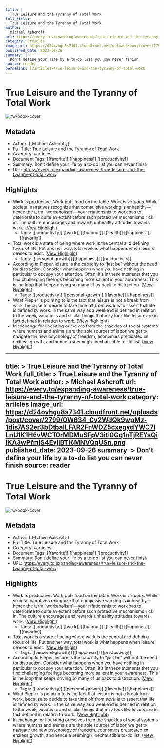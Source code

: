```yaml
---
title: |
  True Leisure and the Tyranny of Total Work
full_title: |
  True Leisure and the Tyranny of Total Work
author: |
  Michael Ashcroft
url: https://every.to/expanding-awareness/true-leisure-and-the-tyranny-of-total-work
category: articles
image_url: https://d24ovhgu8s7341.cloudfront.net/uploads/post/cover/2799/0W634_Cy2WdQk9wpMz-1dis7AS2er3bDtbaILFAR2FnWDZ5cxegydYWC7ILnU1K1H6vWCT0rMDMuSFpV3iti0Gq1nTjREYsQijKA3wPfmjS4EvjiBTI6MNVQqUSn.png
published_date: 2023-09-26
summary: |
  Don’t define your life by a to-do list you can never finish
source: reader
permalink: l/articles/true-leisure-and-the-tyranny-of-total-work
---
```

# True Leisure and the Tyranny of Total Work

![rw-book-cover](https://d24ovhgu8s7341.cloudfront.net/uploads/post/cover/2799/0W634_Cy2WdQk9wpMz-1dis7AS2er3bDtbaILFAR2FnWDZ5cxegydYWC7ILnU1K1H6vWCT0rMDMuSFpV3iti0Gq1nTjREYsQijKA3wPfmjS4EvjiBTI6MNVQqUSn.png)

## Metadata
- Author: [[Michael Ashcroft]]
- Full Title: True Leisure and the Tyranny of Total Work
- Category: #articles
- Document Tags: [[favorite]] [[happiness]] [[productivity]] 
- Summary: Don’t define your life by a to-do list you can never finish
- URL: https://every.to/expanding-awareness/true-leisure-and-the-tyranny-of-total-work

## Highlights
- Work is productive. Work puts food on the table. Work is *virtuous.* While societal narratives recognize that compulsive working is unhealthy—hence the term “workaholism”—your relationship to work has to deteriorate to quite an extent before such protective mechanisms kick in. The culture encourages and rewards unhealthy attitudes towards work. ([View Highlight](https://read.readwise.io/read/01hj8hjd0ryxgpeyb28k5xsp21))
    - Tags: [[productivity]] [[work]] [[burnout]] [[health]] [[happiness]] [[favorite]] 
- Total work is a state of being where work is the central and defining focus of life. Put another way, total work is what happens when leisure ceases to exist. ([View Highlight](https://read.readwise.io/read/01hj8hk74e0jxqevgj8s70p89n))
    - Tags: [[personal-growth]] [[happiness]] [[productivity]] 
- According to Pieper, leisure is the capacity to “just be” without the need for distraction. Consider what happens when you have nothing in particular to occupy your attention. Often, it’s in these moments that you find challenging feelings becoming more salient in your awareness. This is the loop that keeps driving so many of us back to distraction. ([View Highlight](https://read.readwise.io/read/01hj8hkkj1es54axx7nby3v1f1))
    - Tags: [[productivity]] [[personal-growth]] [[favorite]] [[happiness]] 
- What Piepier is pointing to is the fact that leisure is not a break from work, because to decide to take time off *from work* is to assert that life is defined by work. In the same way as a weekend is defined in relation to the week, vacations and similar things that may look like leisure are in fact defined in relation to work. ([View Highlight](https://read.readwise.io/read/01hj8hq04pajnbmgnreqpbrf9g))
- In exchange for liberating ourselves from the shackles of social systems where humans and animals are the sole sources of labor, we get to navigate the new psychology of freedom, economies predicated on endless growth, and hence a seemingly inexhaustible to-do list. ([View Highlight](https://read.readwise.io/read/01hj8hwgbkh4ptj7k96na2z589))


---
title: >
  True Leisure and the Tyranny of Total Work
full_title: >
  True Leisure and the Tyranny of Total Work
author: >
  Michael Ashcroft
url: https://every.to/expanding-awareness/true-leisure-and-the-tyranny-of-total-work
category: articles
image_url: https://d24ovhgu8s7341.cloudfront.net/uploads/post/cover/2799/0W634_Cy2WdQk9wpMz-1dis7AS2er3bDtbaILFAR2FnWDZ5cxegydYWC7ILnU1K1H6vWCT0rMDMuSFpV3iti0Gq1nTjREYsQijKA3wPfmjS4EvjiBTI6MNVQqUSn.png
published_date: 2023-09-26
summary: >
  Don’t define your life by a to-do list you can never finish
source: reader
---
# True Leisure and the Tyranny of Total Work

![rw-book-cover](https://d24ovhgu8s7341.cloudfront.net/uploads/post/cover/2799/0W634_Cy2WdQk9wpMz-1dis7AS2er3bDtbaILFAR2FnWDZ5cxegydYWC7ILnU1K1H6vWCT0rMDMuSFpV3iti0Gq1nTjREYsQijKA3wPfmjS4EvjiBTI6MNVQqUSn.png)

## Metadata
- Author: [[Michael Ashcroft]]
- Full Title: True Leisure and the Tyranny of Total Work
- Category: #articles
- Document Tags: [[favorite]] [[happiness]] [[productivity]] 
- Summary: Don’t define your life by a to-do list you can never finish
- URL: https://every.to/expanding-awareness/true-leisure-and-the-tyranny-of-total-work

## Highlights
- Work is productive. Work puts food on the table. Work is *virtuous.* While societal narratives recognize that compulsive working is unhealthy—hence the term “workaholism”—your relationship to work has to deteriorate to quite an extent before such protective mechanisms kick in. The culture encourages and rewards unhealthy attitudes towards work. ([View Highlight](https://read.readwise.io/read/01hj8hjd0ryxgpeyb28k5xsp21))
    - Tags: [[productivity]] [[work]] [[burnout]] [[health]] [[happiness]] [[favorite]] 
- Total work is a state of being where work is the central and defining focus of life. Put another way, total work is what happens when leisure ceases to exist. ([View Highlight](https://read.readwise.io/read/01hj8hk74e0jxqevgj8s70p89n))
    - Tags: [[personal-growth]] [[happiness]] [[productivity]] 
- According to Pieper, leisure is the capacity to “just be” without the need for distraction. Consider what happens when you have nothing in particular to occupy your attention. Often, it’s in these moments that you find challenging feelings becoming more salient in your awareness. This is the loop that keeps driving so many of us back to distraction. ([View Highlight](https://read.readwise.io/read/01hj8hkkj1es54axx7nby3v1f1))
    - Tags: [[productivity]] [[personal-growth]] [[favorite]] [[happiness]] 
- What Piepier is pointing to is the fact that leisure is not a break from work, because to decide to take time off *from work* is to assert that life is defined by work. In the same way as a weekend is defined in relation to the week, vacations and similar things that may look like leisure are in fact defined in relation to work. ([View Highlight](https://read.readwise.io/read/01hj8hq04pajnbmgnreqpbrf9g))
- In exchange for liberating ourselves from the shackles of social systems where humans and animals are the sole sources of labor, we get to navigate the new psychology of freedom, economies predicated on endless growth, and hence a seemingly inexhaustible to-do list. ([View Highlight](https://read.readwise.io/read/01hj8hwgbkh4ptj7k96na2z589))


